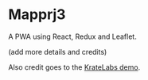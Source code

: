 # Mapprj3

A PWA using React, Redux and Leaflet.

(add more details and credits)

Also credit goes to the [KrateLabs demo](https://github.com/KrateLabs/KrateLabs-App).

